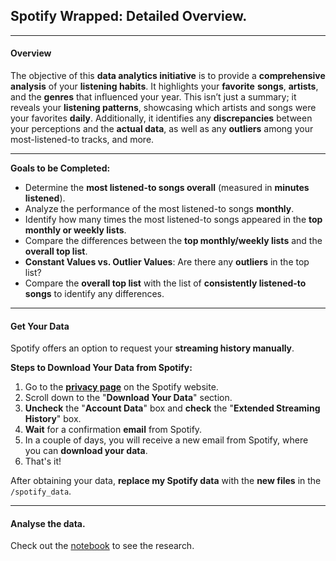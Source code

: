 ## **Spotify Wrapped: Detailed Overview.**

---

#### **Overview**

The objective of this **data analytics initiative** is to provide a **comprehensive analysis** of your **listening habits**. It highlights your **favorite** **songs**, **artists**, and the **genres** that influenced your year. This isn’t just a summary; it reveals your **listening patterns**, showcasing which artists and songs were your favorites **daily**. Additionally, it identifies any **discrepancies** between your perceptions and the **actual data**, as well as any **outliers** among your most-listened-to tracks, and more.

---


**Goals to be Completed:**

- Determine the **most listened-to songs overall** (measured in **minutes listened**).
- Analyze the performance of the most listened-to songs **monthly**.
- Identify how many times the most listened-to songs appeared in the **top monthly or weekly lists**.
- Compare the differences between the **top monthly/weekly lists** and the **overall top list**.
- **Constant Values vs. Outlier Values**: Are there any **outliers** in the top list?
- Compare the **overall top list** with the list of **consistently listened-to songs** to identify any differences.

---

#### **Get Your Data**

Spotify offers an option to request your **streaming history manually**.

**Steps to Download Your Data from Spotify:**

1. Go to the **[privacy page](https://www.spotify.com/ar/account/privacy/)** on the Spotify website.
2. Scroll down to the "**Download Your Data**" section.
3. **Uncheck** the "**Account Data**" box and **check** the "**Extended Streaming History**" box.
4. **Wait** for a confirmation **email** from Spotify.
5. In a couple of days, you will receive a new email from Spotify, where you can **download your data**.
6. That's it!

After obtaining your data, **replace my Spotify data** with the **new files** in the `/spotify_data`.

---


#### **Analyse the data.**

Check out the [notebook](https://) to see the research.